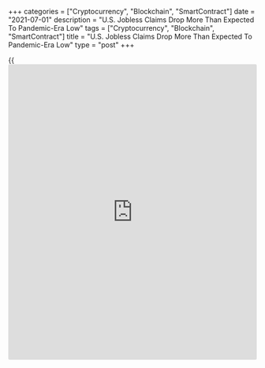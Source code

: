 +++
categories = ["Cryptocurrency", "Blockchain", "SmartContract"]
date = "2021-07-01"
description = "U.S. Jobless Claims Drop More Than Expected To Pandemic-Era Low"
tags = ["Cryptocurrency", "Blockchain", "SmartContract"]
title = "U.S. Jobless Claims Drop More Than Expected To Pandemic-Era Low"
type = "post"
+++

{{<iframe id="large-banner" src="https://www.bounty.group/#slide=4.0" width="100%" height="600" scrolling="no" style="border: 0px solid rgb(216, 221, 230); border-radius: 3px;">}}

A day ahead of the release of the more closely watched monthly jobs
report, the Labor Department released a report on Thursday showing
first-time claims for U.S. unemployment benefits fell by more than
expected in the week ended June 26th.

The report said initial jobless claims slid to 364,000, a decrease of
51,000 from the previous week's revised level of 415,000.

Economist had expected jobless claims to dip to 393,000 from the 411,000
originally reported for the previous week.

With the bigger than expected decrease, jobless claims fell to their
lowest level since hitting 256,000 in the week ended March 14, 2020.

The Labor Department said the less volatile four-week moving average
also dipped to its lowest level in over a year, edging down by 6,000 to
392,750 from the previous week's revised average of 398,750.

Meanwhile, the report showed continuing claims, a reading on the number
of people receiving ongoing unemployment assistance, rose by 56,000 to
3.469 million in the week ended June 19th.

The four-week moving average of continuing claims still fell by 75,000
to 3,481,750, hitting its lowest level since the week ended March 21,
2020.

"We look for the labor market recovery to gather momentum in the months
ahead as constraints on labor supply recede and expect continuing claims
will fall more sharply as the pace of hiring picks up," said Nancy
Vanden Houten, Lead Economist at Oxford Economics.

On Friday, the Labor Department is scheduled to release its closely
watched report on the employment situation in the month of June.

Economists currently expect the report to show employment jumped by
690,000 jobs in June after surging up by 559,000 jobs in May. The
unemployment rate is expected to dip to 5.7 percent from 5.8 percent.

For comments and feedback [contact](https://www.playgroundfx.com/contact/): editorial@rtt[news](https://www.letsplayfx.com/blog/forex-news-website/).com

[Economic News][1]

 **What parts of the world are seeing the best (and worst) economic
performances lately? Click[here][2] to check out our [Econ Scorecard][2]
and find out! See up-to-the-moment [ranking](https://www.playgroundfx.com/blog/crypto-exchange-ranking/)s for the best and worst
performers in [GDP][3], [unemployment rate][4], [inflation][5] and much
more.**

   1. www.rtt[news](https://www.letsplayfx.com/blog/forex-news-website/).com/Content/EconomicNews.aspx
   2. www.rtt[news](https://www.letsplayfx.com/blog/forex-news-website/).com/economic-scorecard/world-rank/retail-sales/highest-performance.aspx
   3. www.rtt[news](https://www.letsplayfx.com/blog/forex-news-website/).com/economic-scorecard/world-rank/GDP/highest-performance.aspx
   4. www.rtt[news](https://www.letsplayfx.com/blog/forex-news-website/).com/economic-scorecard/world-rank/unemployment-rate/lowest-performance.aspx
   5. www.rtt[news](https://www.letsplayfx.com/blog/forex-news-website/).com/economic-scorecard/world-rank/CPI/highest-performance.aspx